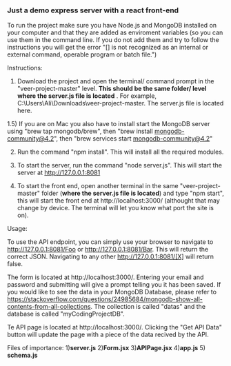 ### Just a demo express server with a react front-end 

To run the project make sure you have Node.js and MongoDB installed on your computer and that they are added as enviroment variables (so you can use them in the command line. If you do not add them and try to follow the instructions you will get the error "[] is not recognized as an internal or external command,
operable program or batch file.")

Instructions:

1) Download the project and open the terminal/ command prompt in the "veer-project-master" level. **This should be the same folder/ level where the server.js file is located** . For example, C:\Users\Ali\Downloads\veer-project-master. The server.js file is located here.

1.5) If you are on Mac you also have to install start the MongoDB server using "brew tap mongodb/brew", then "brew install mongodb-community@4.2", then "brew services start mongodb-community@4.2"

2) Run the command "npm install". This will install all the required modules.

3) To start the server, run the command "node server.js". This will start the server at http://127.0.0.1:8081

4) To start the front end, open another terminal in the same "veer-project-master" folder (**where the server.js file is located**) and type "npm start", this will start the front end at http://localhost:3000/ (althought that may change by device. The terminal will let you know what port the site is on).

Usage:

To use the API endpoint, you can simply use your browser to navigate to http://127.0.0.1:8081/Foo or http://127.0.0.1:8081/Bar. This will return the correct JSON. Navigating to any other http://127.0.0.1:8081/[X] will return false.

The form is located at http://localhost:3000/. Entering your email and password and submitting will give a prompt telling you it has been saved. If you would like to see the data in your MongoDB Database, please refer to https://stackoverflow.com/questions/24985684/mongodb-show-all-contents-from-all-collections. The collection is called "datas" and the database is called "myCodingProjectDB".

Te API page is located at http://localhost:3000/. Clicking the "Get API Data" button will update the page with a piece of the data recived by the API.

Files of importance:
1)**server.js**
2)**Form.jsx**
3)**APIPage.jsx**
4)**app.js**
5) **schema.js**
